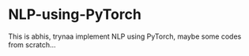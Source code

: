 # NLP-using-PyTorch
This is abhis, trynaa implement NLP using PyTorch, maybe some codes from scratch...
